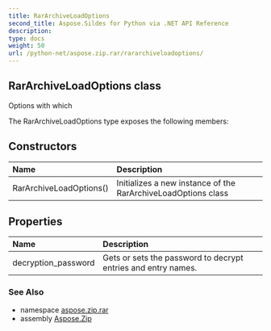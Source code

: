 ```yaml
---
title: RarArchiveLoadOptions
second_title: Aspose.Sildes for Python via .NET API Reference
description: 
type: docs
weight: 50
url: /python-net/aspose.zip.rar/rararchiveloadoptions/
---
```


## RarArchiveLoadOptions class

Options with which

The RarArchiveLoadOptions type exposes the following members:
## Constructors
| Name | Description |
| :- | :- |
|RarArchiveLoadOptions()|Initializes a new instance of the RarArchiveLoadOptions class|
## Properties
| Name | Description |
| :- | :- |
|decryption_password|Gets or sets the password to decrypt entries and entry names.|

### See Also

* namespace [aspose.zip.rar](/zip/python-net/aspose.zip.rar/)
* assembly [Aspose.Zip](/zip/python-net/)


